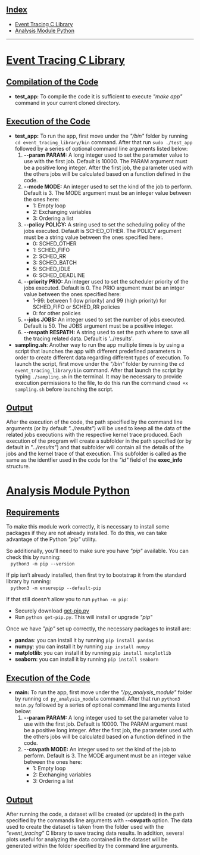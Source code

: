 ## <u>Index</u>
- [Event Tracing C Library](#EventTracingCLibrary)
- [Analysis Module Python](#AnalysisModulePython)

------

# <u>Event Tracing C Library</u> 
## <u>Compilation of the Code</u>
- **test_app:** To compile the code it is sufficient to execute *"make app"* command in your current cloned directory.

## <u>Execution of the Code</u>
- **test_app:** To run the app, first move under the *"/bin"* folder by running ```cd event_tracing_library/bin``` command. After that run ```sudo ./test_app``` followed by a series of optional command line arguments listed below:
  1. **--param PARAM:**  A long integer used to set the parameter value to use with the first job. Default is 10000. The PARAM argument must be a positive long integer. After the first job, the parameter used with the others jobs will be calculated based on a function defined in the code.
  2. **--mode MODE:** An integer used to set the kind of the job to perform. Default is 3. The MODE argument must be an integer value between the ones here:
      * 1: Empty loop
      * 2: Exchanging variables
      * 3: Ordering a list
  3. **--policy POLICY:** A string used to set the scheduling policy of the jobs executed. Default is SCHED_OTHER. The POLICY argument must be a string value between the ones specified here:.
      * 0: SCHED_OTHER
      * 1: SCHED_FIFO
      * 2: SCHED_RR
      * 3: SCHED_BATCH
      * 5: SCHED_IDLE
      * 6: SCHED_DEADLINE
  4. **--priority PRIO:** An integer used to set the scheduler priority of the jobs executed. Default is 0. The PRIO argument must be an intger value between the ones specified here:
      * 1-99: between 1 (low priority) and 99 (high priority) for SCHED_FIFO or SCHED_RR policies
      * 0: for other policies
  5. **--jobs JOBS:** An integer used to set the number of jobs executed. Default is 50. The JOBS argument must be a positive integer.
  6. **--respath RESPATH:** A string used to set the path where to save all the tracing related data. Default is '../results'.
- **sampling.sh**: Another way to run the app multiple times is by using a script that launches the app with different predefined parameters in order to create different data regarding different types of execution. To launch the script, first move under the *"/bin"* folder by running the ```cd event_tracing_library/bin``` command. After that launch the script by typing ```./sampling.sh``` in the terminal. It may be necessary to provide execution permissions to the file, to do this run the command ```chmod +x sampling.sh``` before launching the script.
## <u>Output</u>
After the execution of the code, the path specified by the command line arguments (or by default *"../results"*) will be used to keep all the data of the related jobs executions with the respective kernel trace produced. Each execution of the program will create a subfolder in the path specified (or by default in "*../results*") and that subfolder will contain all the details of the jobs and the kernel trace of that execution. This subfolder is called as the same as the identfier used in the code for the *"id"* field of the **exec_info** structure.



# <u>Analysis Module Python</u> 
## <u>Requirements</u>
To make this module work correctly, it is necessary to install some packages if they are not already installed. To do this, we can take advantage of the Python *"pip"* utility.

So additionally, you’ll need to make sure you have *"pip"* available. You can check this by running:<br>
&nbsp;&nbsp;&nbsp;`python3 -m pip --version` 

If pip isn’t already installed, then first try to bootstrap it from the standard library by running:<br>
&nbsp;&nbsp;&nbsp;`python3 -m ensurepip --default-pip`

If that still doesn’t allow you to run `python -m pip`:
- Securely download [get-pip.py](https://https://bootstrap.pypa.io/get-pip.py)
- Run `python get-pip.py`. This will install or upgrade *"pip"*


Once we have *"pip"* set up correctly, the necessary packages to install are:
- **pandas**: you can install it by running `pip install pandas`
- **numpy**: you can install it by running `pip install numpy`
- **matplotlib**: you can install it by running `pip install matplotlib`
- **seaborn**: you can install it by running `pip install seaborn`

## <u>Execution of the Code</u>
- **main:** To run the app, first move under the *"/py_analysis_module"* folder by running ```cd py_analysis_module``` command. After that run `python3 main.py` followed by a series of optional command line arguments listed below:
  1. **--param PARAM:**  A long integer used to set the parameter value to use with the first job. Default is 10000. The PARAM argument must be a positive long integer. After the first job, the parameter used with the others jobs will be calculated based on a function defined in the code.
  2. **--csvpath MODE:** An integer used to set the kind of the job to perform. Default is 3. The MODE argument must be an integer value between the ones here:
      * 1: Empty loop
      * 2: Exchanging variables
      * 3: Ordering a list
## <u>Output</u>
After running the code, a dataset will be created (or updated) in the path specified by the commands line arguments with **--csvpath** option. The data used to create the dataset is taken from the folder used with the *“event_tracing”* C library to save tracing data results. In addition, several plots useful for analyzing the data contained in the dataset will be generated within the folder specified by the command line arguments.